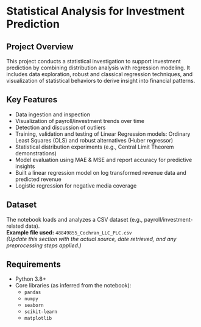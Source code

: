 # Statistical Analysis for Investment Prediction

## Project Overview
This project conducts a statistical investigation to support investment prediction by combining distribution analysis with regression modeling. It includes data exploration, robust and classical regression techniques, and visualization of statistical behaviors to derive insight into financial patterns.

## Key Features
- Data ingestion and inspection
- Visualization of payroll/investment trends over time
- Detection and discussion of outliers
- Training, validation and testing of Linear Regression models: Ordinary Least Squares (OLS) and robust alternatives (Huber regressor)
- Statistical distribution experiments (e.g., Central Limit Theorem demonstrations)
- Model evaluation using MAE & MSE and report accuracy for predictive insights
- Built a linear regression model on log transformed revenue data and predicted revenue
- Logistic regression for negative media coverage

## Dataset
The notebook loads and analyzes a CSV dataset (e.g., payroll/investment-related data).  
**Example file used:** `48849855_Cochran_LLC_PLC.csv`  
*(Update this section with the actual source, date retrieved, and any preprocessing steps applied.)*

## Requirements
- Python 3.8+  
- Core libraries (as inferred from the notebook):  
  - `pandas`
  - `numpy`
  - `seaborn`
  - `scikit-learn`
  - `matplotlib`  
